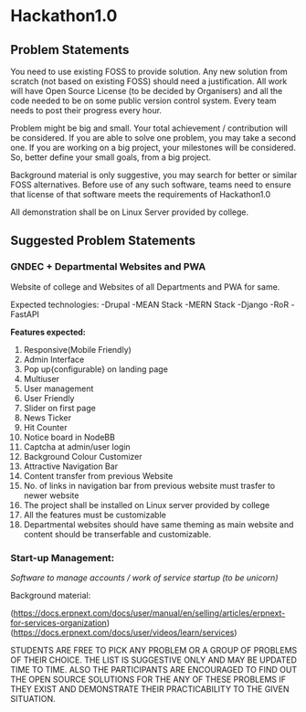 # Hackathon1.0
## Problem Statements
 
You need to use existing FOSS to provide solution. Any new solution from scratch (not based on existing FOSS) should need a justification. All work will have Open Source License (to be decided by Organisers) and all the code needed to be on some public version control system. Every  team needs to post their progress every hour.

Problem might be big and small. Your total achievement / contribution will be considered. If you are able to solve one problem, you may take a second one. If you are working on a big project,  your milestones will be considered. So, better define your small goals, from a big project.

Background material is only suggestive, you may search for better or similar FOSS alternatives. Before use of any such software, teams need to ensure that license of that software meets the requirements of Hackathon1.0

All demonstration shall be on Linux Server provided by college.

## Suggested Problem Statements

### GNDEC + Departmental Websites and PWA 

Website of college and Websites of all Departments and PWA for same.

Expected technologies:
-Drupal
-MEAN Stack 
-MERN Stack
-Django
-RoR
-FastAPI

**Features expected:**
1. Responsive(Mobile Friendly)
2. Admin Interface
3. Pop up{configurable} on landing page
4. Multiuser
5. User management 
6. User Friendly
7. Slider on first page
8. News Ticker
9. Hit Counter
10. Notice board in NodeBB
11. Captcha at admin/user login
12. Background Colour Customizer
13. Attractive Navigation Bar
14. Content transfer from previous Website
15. No. of links in navigation bar from previous website must trasfer to newer website
16. The project shall be installed on Linux server provided by college
17. All the features must be customizable
18. Departmental websites should have same theming as main website and content should be transerfable and customizable.




### Start-up Management:
 
*Software to manage accounts / work of service startup (to be unicorn)*

Background material:

(https://docs.erpnext.com/docs/user/manual/en/selling/articles/erpnext-for-services-organization)
(https://docs.erpnext.com/docs/user/videos/learn/services)




STUDENTS ARE FREE TO PICK ANY PROBLEM OR A GROUP OF PROBLEMS OF THEIR CHOICE. THE LIST IS SUGGESTIVE ONLY AND MAY BE UPDATED TIME TO TIME. ALSO THE PARTICIPANTS ARE ENCOURAGED TO FIND OUT THE OPEN SOURCE SOLUTIONS FOR THE ANY OF THESE PROBLEMS IF THEY EXIST AND DEMONSTRATE THEIR PRACTICABILITY TO THE GIVEN SITUATION.
